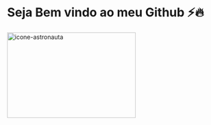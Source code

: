 # Seja Bem vindo ao meu Github ⚡🔥
  <img src="file:///C:/Users/darso/Downloads/computer-monitor-graphic-animator-creating-video-game-modeling-motion-processing-video-file-using-professional-editor-vector-illustration-graphic-design-art-designer-workplace-concept_74855-13038-remo%20(1).png" alt="icone-astronauta" width="300px" height="200px">
